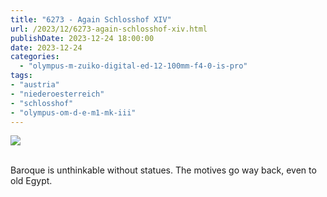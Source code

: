 ```yaml
---
title: "6273 - Again Schlosshof XIV"
url: /2023/12/6273-again-schlosshof-xiv.html
publishDate: 2023-12-24 18:00:00
date: 2023-12-24
categories:
  - "olympus-m-zuiko-digital-ed-12-100mm-f4-0-is-pro"
tags:
- "austria"
- "niederoesterreich"
- "schlosshof"
- "olympus-om-d-e-m1-mk-iii"
---
```

<div class="container">
<div class="center"><a target="_blank" href="https://d25zfm9zpd7gm5.cloudfront.net/1200x1200/20200614_115843_lr.jpg"><img class="webfeedsFeaturedVisual" src="https://d25zfm9zpd7gm5.cloudfront.net/0600x0600/2020/20200614_115843_lr.jpg" /></a></div>
</div>
<br />

Baroque is unthinkable without statues. The motives go way
back, even to old Egypt.
